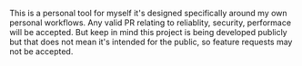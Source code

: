 This is a personal tool for myself it's designed specifically around my own personal workflows. 
Any valid PR relating to reliablity, security, performace will be accepted. 
But keep in mind this project is being developed publicly but that does not mean it's intended for the public, so feature requests may not be accepted.
